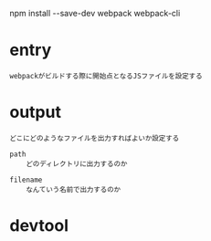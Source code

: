npm install --save-dev webpack webpack-cli


# entry
    webpackがビルドする際に開始点となるJSファイルを設定する



# output
    どこにどのようなファイルを出力すればよいか設定する

    path
        どのディレクトリに出力するのか

    filename
        なんていう名前で出力するのか

# devtool
    
